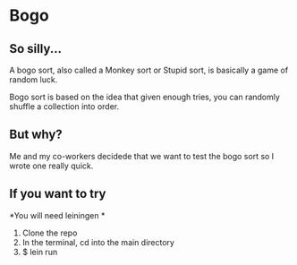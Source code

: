 # Bogo

## So silly...

A bogo sort, also called a Monkey sort or Stupid sort, is basically a game of random luck.

Bogo sort is based on the idea that given enough tries, you can randomly shuffle a collection into order.

## But why?

Me and my co-workers decidede that we want to test the bogo sort so I wrote one really quick.

## If you want to try
*You will need leiningen *

1. Clone the repo
2. In the terminal, cd into the main directory
3. $ lein run